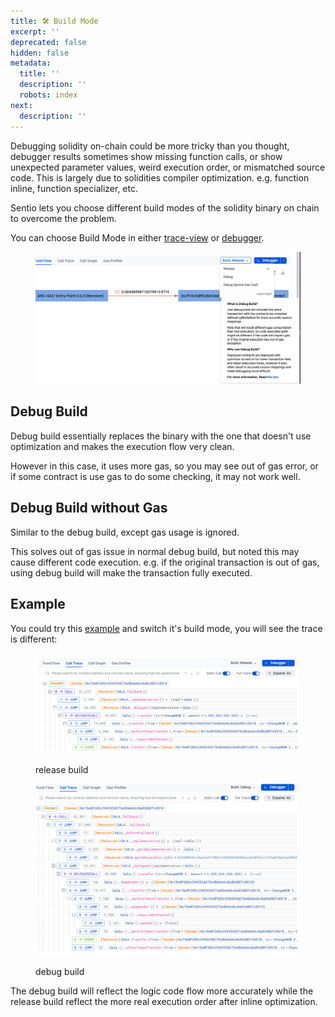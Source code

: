```yaml
---
title: 🛠️ Build Mode
excerpt: ''
deprecated: false
hidden: false
metadata:
  title: ''
  description: ''
  robots: index
next:
  description: ''
---
```

Debugging solidity on-chain could be more tricky than you thought, debugger results sometimes show missing function calls, or show unexpected parameter values, weird execution order, or mismatched source code. This is largely due to solidities compiler optimization. e.g. function inline, function specializer, etc.

Sentio lets you choose different build modes of the solidity binary on chain to overcome the problem.

You can choose Build Mode in either [trace-view](trace-view "mention") or [debugger](debugger/ "mention"). 

<figure>
  <img src="https://raw.githubusercontent.com/sentioxyz/docs/v1.0/.gitbook/assets/image (40).png" alt="" />
  <figcaption></figcaption>
</figure>

## Debug Build

Debug build essentially replaces the binary with the one that doesn't use optimization and makes the execution flow very clean. 

However in this case, it uses more gas, so you may see out of gas error, or if some contract is use gas to do some checking, it may not work well.

## Debug Build without Gas

Similar to the debug build, except gas usage is ignored. 

This solves out of gas issue in normal debug build, but noted this may cause different code execution. e.g. if the original transaction is out of gas, using debug build will make the transaction fully executed.

## Example

You could try this [example](https://app.sentio.xyz/tx/1/0x6585fd39cd22ad2c558855403dc367462b48cd48b56431424138dc9df8227853) and switch it's build mode, you will see the trace is different:

<figure>
  <img src="https://raw.githubusercontent.com/sentioxyz/docs/v1.0/.gitbook/assets/image (1) (1) (1) (1) (1).png" alt="" />
  <figcaption>
    <p>release build</p>
  </figcaption>
</figure>

<figure>
  <img src="https://raw.githubusercontent.com/sentioxyz/docs/v1.0/.gitbook/assets/image (3).png" alt="" />
  <figcaption>
    <p>debug build</p>
  </figcaption>
</figure>

The debug build will reflect the logic code flow more accurately while the release build reflect the more real execution order after inline optimization.